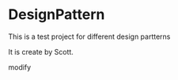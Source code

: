 # DesignPattern
This is a test project for different design partterns

It is create by Scott.

modify

<div class='color:black'>
